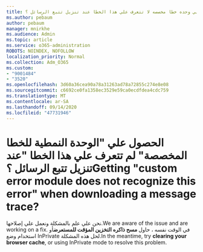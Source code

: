 ```yaml
---
title: الحصول علي وحده خطا مخصصه لا تتعرف علي هذا الخطا عند تنزيل تتبع الرسائل ؟
ms.author: pebaum
author: pebaum
manager: mnirkhe
ms.audience: Admin
ms.topic: article
ms.service: o365-administration
ROBOTS: NOINDEX, NOFOLLOW
localization_priority: Normal
ms.collection: Adm_O365
ms.custom:
- "9001484"
- "3520"
ms.openlocfilehash: 3d60a36cea90a78a31263ad78a72855c274e8e08
ms.sourcegitcommit: c6692ce0fa1358ec3529e59ca0ecdfdea4cdc759
ms.translationtype: MT
ms.contentlocale: ar-SA
ms.lasthandoff: 09/14/2020
ms.locfileid: "47731946"
---
```

# <a name="getting-custom-error-module-does-not-recognize-this-error-when-downloading-a-message-trace"></a><span data-ttu-id="1f2ba-102">الحصول علي "الوحدة النمطية للخطا المخصصة" لم تتعرف علي هذا الخطا "عند تنزيل تتبع الرسائل ؟</span><span class="sxs-lookup"><span data-stu-id="1f2ba-102">Getting "custom error module does not recognize this error" when downloading a message trace?</span></span>

<span data-ttu-id="1f2ba-103">نحن علي علم بالمشكلة ونعمل علي إصلاحها.</span><span class="sxs-lookup"><span data-stu-id="1f2ba-103">We are aware of the issue and are working on a fix.</span></span>  <span data-ttu-id="1f2ba-104">في الوقت نفسه ، حاول **مسح ذاكره التخزين المؤقت للمستعرض**أو استخدام وضع InPrivate لحل هذه المشكلة.</span><span class="sxs-lookup"><span data-stu-id="1f2ba-104">In the meantime, try **clearing your browser cache**, or using InPrivate mode to resolve this problem.</span></span>